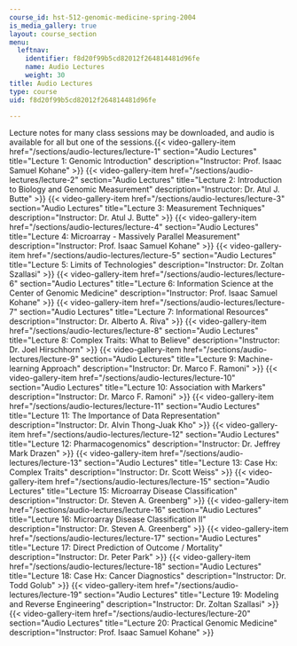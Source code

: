 ```yaml
---
course_id: hst-512-genomic-medicine-spring-2004
is_media_gallery: true
layout: course_section
menu:
  leftnav:
    identifier: f8d20f99b5cd82012f264814481d96fe
    name: Audio Lectures
    weight: 30
title: Audio Lectures
type: course
uid: f8d20f99b5cd82012f264814481d96fe

---
```


Lecture notes for many class sessions may be downloaded, and audio is available for all but one of the sessions.{{< video-gallery-item href="/sections/audio-lectures/lecture-1" section="Audio Lectures" title="Lecture 1: Genomic Introduction" description="Instructor: Prof. Isaac Samuel Kohane" >}} {{< video-gallery-item href="/sections/audio-lectures/lecture-2" section="Audio Lectures" title="Lecture 2: Introduction to Biology and Genomic Measurement" description="Instructor: Dr. Atul J. Butte" >}} {{< video-gallery-item href="/sections/audio-lectures/lecture-3" section="Audio Lectures" title="Lecture 3: Measurement Techniques" description="Instructor: Dr. Atul J. Butte" >}} {{< video-gallery-item href="/sections/audio-lectures/lecture-4" section="Audio Lectures" title="Lecture 4: Microarray - Massively Parallel Measurement" description="Instructor: Prof. Isaac Samuel Kohane" >}} {{< video-gallery-item href="/sections/audio-lectures/lecture-5" section="Audio Lectures" title="Lecture 5: Limits of Technologies" description="Instructor: Dr. Zoltan Szallasi" >}} {{< video-gallery-item href="/sections/audio-lectures/lecture-6" section="Audio Lectures" title="Lecture 6: Information Science at the Center of Genomic Medicine" description="Instructor: Prof. Isaac Samuel Kohane" >}} {{< video-gallery-item href="/sections/audio-lectures/lecture-7" section="Audio Lectures" title="Lecture 7: Informational Resources" description="Instructor: Dr. Alberto A. Riva" >}} {{< video-gallery-item href="/sections/audio-lectures/lecture-8" section="Audio Lectures" title="Lecture 8: Complex Traits: What to Believe" description="Instructor: Dr. Joel Hirschhorn" >}} {{< video-gallery-item href="/sections/audio-lectures/lecture-9" section="Audio Lectures" title="Lecture 9: Machine-learning Approach" description="Instructor: Dr. Marco F. Ramoni" >}} {{< video-gallery-item href="/sections/audio-lectures/lecture-10" section="Audio Lectures" title="Lecture 10: Association with Markers" description="Instructor: Dr. Marco F. Ramoni" >}} {{< video-gallery-item href="/sections/audio-lectures/lecture-11" section="Audio Lectures" title="Lecture 11: The Importance of Data Representation" description="Instructor: Dr. Alvin Thong-Juak Kho" >}} {{< video-gallery-item href="/sections/audio-lectures/lecture-12" section="Audio Lectures" title="Lecture 12: Pharmacogenomics" description="Instructor: Dr. Jeffrey Mark Drazen" >}} {{< video-gallery-item href="/sections/audio-lectures/lecture-13" section="Audio Lectures" title="Lecture 13: Case Hx: Complex Traits" description="Instructor: Dr. Scott Weiss" >}} {{< video-gallery-item href="/sections/audio-lectures/lecture-15" section="Audio Lectures" title="Lecture 15: Microarray Disease Classification" description="Instructor: Dr. Steven A. Greenberg" >}} {{< video-gallery-item href="/sections/audio-lectures/lecture-16" section="Audio Lectures" title="Lecture 16: Microarray Disease Classification II" description="Instructor: Dr. Steven A. Greenberg" >}} {{< video-gallery-item href="/sections/audio-lectures/lecture-17" section="Audio Lectures" title="Lecture 17: Direct Prediction of Outcome / Mortality" description="Instructor: Dr. Peter Park" >}} {{< video-gallery-item href="/sections/audio-lectures/lecture-18" section="Audio Lectures" title="Lecture 18: Case Hx: Cancer Diagnostics" description="Instructor: Dr. Todd Golub" >}} {{< video-gallery-item href="/sections/audio-lectures/lecture-19" section="Audio Lectures" title="Lecture 19: Modeling and Reverse Engineering" description="Instructor: Dr. Zoltan Szallasi" >}} {{< video-gallery-item href="/sections/audio-lectures/lecture-20" section="Audio Lectures" title="Lecture 20: Practical Genomic Medicine" description="Instructor: Prof. Isaac Samuel Kohane" >}}